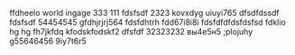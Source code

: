ffdheelo world
ingage
333
111
fdsfsdf
2323
kovxdyg
uiuyi765
dfsdfdssdf
fdsfsdf
54454545
gfdhjrjrj564
fdsfdhtrh
fdd67i8i8i
fdsfdfdfdsfdsfsd
fdklio hg hg 
fh7jkfdq
kfodskfodskf2
dfsfdf
32323232
вы4е5н5
;plojuhy
g55646456
9iy7t6r5
